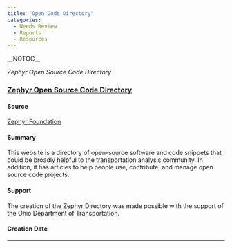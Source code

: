 ```yaml
---
title: "Open Code Directory"
categories:
  - Needs Review
  - Reports
  - Resources
---
```


\_\_NOTOC\_\_

*Zephyr Open Source Code Directory*

### [Zephyr Open Source Code Directory](https://zephyrtransport.github.io/zephyr-directory)

#### Source

[Zephyr Foundation](http://zephyrtransport.org)

#### Summary

This website is a directory of open-source software and code snippets that could be broadly helpful to the transportation analysis community.
In addition, it has articles to help people use, contribute, and manage open source code projects.

#### Support

The creation of the Zephyr Directory was made possible with the support of the Ohio Department of Transportation.

#### Creation Date

------------------------------------------------------------------------

